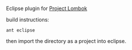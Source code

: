 Eclipse plugin for [Project Lombok](http://projectlombok.org)

build instructions:

`ant eclipse`

then import the directory as a project into eclipse.

